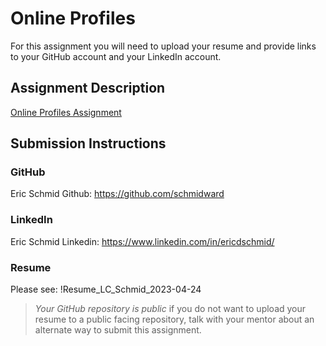 # Online Profiles
For this assignment you will need to upload your resume and provide links to your GitHub account and your LinkedIn account.

## Assignment Description
[Online Profiles Assignment](https://education.launchcode.org/liftoff/modules/assignments/online-profiles)

## Submission Instructions
 
### GitHub
Eric Schmid Github: https://github.com/schmidward 
 
### LinkedIn
Eric Schmid Linkedin: https://www.linkedin.com/in/ericdschmid/ 

### Resume
Please see: !Resume_LC_Schmid_2023-04-24

> *Your GitHub repository is public* if you do not want to upload your resume to a public facing repository, talk with your mentor about an alternate way to submit this assignment.

